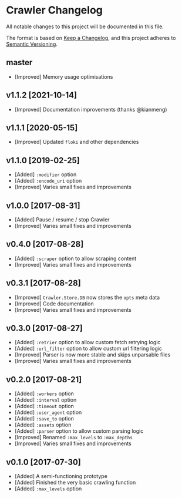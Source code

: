 # Crawler Changelog

All notable changes to this project will be documented in this file.

The format is based on [Keep a Changelog](https://keepachangelog.com/en/1.0.0/),
and this project adheres to [Semantic Versioning](https://semver.org/spec/v2.0.0.html).

## master

- [Improved] Memory usage optimisations

## v1.1.2 [2021-10-14]

- [Improved] Documentation improvements (thanks @kianmeng)

## v1.1.1 [2020-05-15]

- [Improved] Updated `floki` and other dependencies

## v1.1.0 [2019-02-25]

- [Added] `:modifier` option
- [Added] `:encode_uri` option
- [Improved] Varies small fixes and improvements

## v1.0.0 [2017-08-31]

- [Added] Pause / resume / stop Crawler
- [Improved] Varies small fixes and improvements

## v0.4.0 [2017-08-28]

- [Added] `:scraper` option to allow scraping content
- [Improved] Varies small fixes and improvements

## v0.3.1 [2017-08-28]

- [Improved] `Crawler.Store.DB` now stores the `opts` meta data
- [Improved] Code documentation
- [Improved] Varies small fixes and improvements

## v0.3.0 [2017-08-27]

- [Added] `:retrier` option to allow custom fetch retrying logic
- [Added] `:url_filter` option to allow custom url filtering logic
- [Improved] Parser is now more stable and skips unparsable files
- [Improved] Varies small fixes and improvements

## v0.2.0 [2017-08-21]

- [Added] `:workers` option
- [Added] `:interval` option
- [Added] `:timeout` option
- [Added] `:user_agent` option
- [Added] `:save_to` option
- [Added] `:assets` option
- [Added] `:parser` option to allow custom parsing logic
- [Improved] Renamed `:max_levels` to `:max_depths`
- [Improved] Varies small fixes and improvements

## v0.1.0 [2017-07-30]

- [Added] A semi-functioning prototype
- [Added] Finished the very basic crawling function
- [Added] `:max_levels` option
